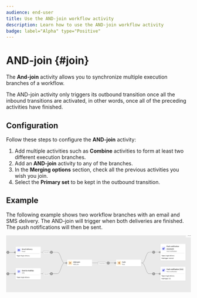 ```yaml
---
audience: end-user
title: Use the AND-join workflow activity
description: Learn how to use the AND-join workflow activity
badge: label="Alpha" type="Positive"
---
```


# AND-join {#join}

The **And-join** activity allows you to synchronize multiple execution branches of a workflow.

The AND-join activity only triggers its outbound transition once all the inbound transitions are activated, in other words, once all of the preceding activities have finished.

## Configuration

Follow these steps to configure the **AND-join** activity:

1. Add multiple activities such as **Combine** activities to form at least two different execution branches.
1. Add an **AND-join** activity to any of the branches.
1. In the **Merging options** section, check all the previous activities you wish you join. 
1. Select the **Primary set** to be kept in the outbound transition. 

## Example

The following example shows two workflow branches with an email and SMS delivery. The AND-join will trigger when both deliveries are finished. The push notifications will then be sent.

![](../assets/workflow-andjoin-example.png)